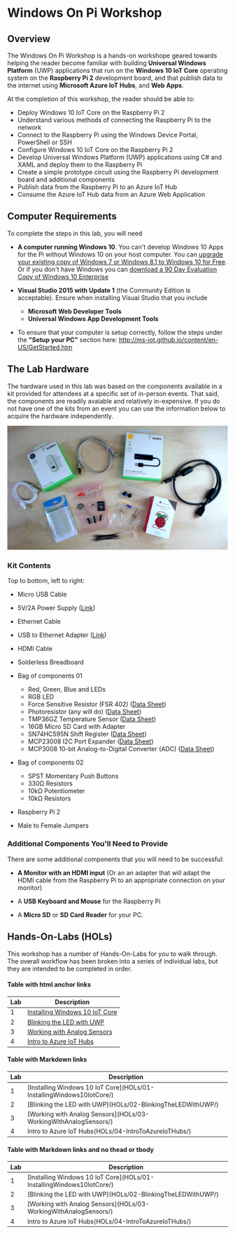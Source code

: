 ﻿# Windows On Pi Workshop

## Overview

The Windows On Pi Workshop is a hands-on workshope geared towards helping the reader become familiar with building **Universal Windows Platform** (UWP) applications that run on the **Windows 10 IoT Core** operating system on the **Raspberry Pi 2** development board, and that publish data to the internet using **Microsoft Azure IoT Hubs**, and **Web Apps**.

At the completion of this workshop, the reader should be able to:

- Deploy Windows 10 IoT Core on the Raspberry Pi 2
- Understand various methods of connecting the Raspberry Pi to the network
- Connect to the Raspberry Pi using the Windows Device Portal, PowerShell or SSH
- Configure Windows 10 IoT Core on the Raspberry Pi 2
- Develop Universal Windows Platform (UWP) applications using C# and XAML and deploy them to the Raspberry Pi
- Create a simple prototype circuit using the Raspberry Pi development board and additional components
- Publish data from the Raspberry Pi to an Azure IoT Hub
- Consume the Azure IoT Hub data from an Azure Web Application

## Computer Requirements

To complete the steps in this lab, you will need 

- **A computer running Windows 10**.  You can't develop Windows 10 Apps for the Pi without Windows 10 on your host computer.  You can [upgrade your existing copy of Windows 7 or Windows 8.1 to Windows 10 for Free](https://www.microsoft.com/en-us/windows/windows-10-upgrade).  Or if you don't have Windows you can [download a 90 Day Evaluation Copy of Windows 10 Enterprise](https://www.microsoft.com/en-us/evalcenter/evaluate-windows-10-enterprise) 
- **Visual Studio 2015 with Update 1** (the Community Edition is acceptable).  Ensure when installing Visual Studio that you include 

	- **Microsoft Web Developer Tools**
	- **Universal Windows App Development Tools**

- To ensure that your computer is setup correctly, follow the steps under the **"Setup your PC"** section here: http://ms-iot.github.io/content/en-US/GetStarted.htm

## The Lab Hardware

The hardware used in this lab was based on the components available in a kit provided for attendees at a specific set of in-person events.  That said, the components are readily avaiable and relatively in-expensive. If you do not have one of the kits from an event you can use the information below to acquire the hardware independently. 

![00010-KitHardware](images/00010-KitHardware.jpg?raw=true "Kit Hardware")

### Kit Contents
Top to bottom, left to right:

- Micro USB Cable
- 5V/2A Power Supply ([Link](http://www.belkin.com/us/F8J052/p/P-F8J052/))
- Ethernet Cable
- USB to Ethernet Adapter ([Link](http://amzn.com/B00E9655LU))
- HDMI Cable
- Solderless Breadboard
- Bag of components 01
	- Red, Green, Blue and LEDs
	- RGB LED
	- Force Sensitive Resistor (FSR 402) ([Data Sheet](http://interlinkelectronics.com/datasheets/Datasheet_FSR.pdf))
	- Photoresistor (any will do) ([Data Sheet](http://www.token.com.tw/pdf/resistor/cds-resistor-pgm.pdf))
	- TMP36GZ Temperature Sensor ([Data Sheet](http://www.analog.com/media/en/technical-documentation/data-sheets/TMP35_36_37.pdf))
	- 16GB Micro SD Card with Adapter
	- SN74HC595N Shift Register ([Data Sheet](http://www.ti.com/lit/ds/symlink/sn74hc595.pdf))
	- MCP23008 I2C Port Expander ([Data Sheet](http://ww1.microchip.com/downloads/en/DeviceDoc/21919e.pdf))
	- MCP3008 10-bit Analog-to-Digital Converter (ADC) ([Data Sheet](http://ww1.microchip.com/downloads/en/DeviceDoc/21295d.pdf))

- Bag of components 02

	- SPST Momentary Push Buttons
	- 330&#937; Resistors
	- 10k&#937; Potentiometer
	- 10k&#937; Resistors

- Raspberry Pi 2
- Male to Female Jumpers

### Additional Components You'll Need to Provide

There are some additional components that you will need to be successful:

- **A Monitor with an HDMI input** (Or an an adapter that will adapt the HDMI cable from the Raspberry Pi to an appropriate connection on your monitor)

- A **USB Keyboard and Mouse** for the Raspberry Pi 

- A **Micro SD** or **SD Card Reader** for your PC. 

## Hands-On-Labs (HOLs)

This workshop has a number of Hands-On-Labs for you to walk through.  The overall workflow has been broken into a series of individual labs, but they are intended to be completed in order. 

#### Table with html anchor links

<table class="table">
  <thead>
    <tr>
      <th>Lab</th>
      <th>Description</th>
    </tr>
  </thead>
  <tbody>
    <tr>
      <td>1</td>
      <td><a href="./HOLs/01-InstallingWindows10IotCore/">Installing Windows 10 IoT Core</a></td>
    </tr>
    <tr>
      <td>2</td>
      <td><a href="./HOLs/02-BlinkingTheLEDWithUWP/">Blinking the LED with UWP</a></td>
    </tr>
    <tr>
      <td>3</td>
      <td><a href="./HOLs/03-WorkingWithAnalogSensors/">Working with Analog Sensors</a></td>
    </tr>
    <tr>
      <td>4</td>
      <td><a href="./HOLs/04-IntroToAzureIoTHubs/">Intro to Azure IoT Hubs</a></td>
    </tr>
  </tbody>
</table>

#### Table with Markdown links

<table class="table">
  <thead>
    <tr>
      <th>Lab</th>
      <th>Description</th>
    </tr>
  </thead>
  <tbody>
    <tr>
      <td>1</td>
      <td>[Installing Windows 10 IoT Core](HOLs/01-InstallingWindows10IotCore/)</td>
    </tr>
    <tr>
      <td>2</td>
      <td>[Blinking the LED with UWP](HOLs/02-BlinkingTheLEDWithUWP/)</td>
    </tr>
    <tr>
      <td>3</td>
      <td>[Working with Analog Sensors](HOLs/03-WorkingWithAnalogSensors/)</td>
    </tr>
    <tr>
      <td>4</td>
      <td>Intro to Azure IoT Hubs(HOLs/04-IntroToAzureIoTHubs/)</td>
    </tr>
  </tbody>
</table>

#### Table with Markdown links and no thead or tbody

<table class="table">
  <thead>
    <tr>
      <th>Lab</th>
      <th>Description</th>
    </tr>
  </thead>
  <tbody>
    <tr>
      <td>1</td>
      <td>[Installing Windows 10 IoT Core](HOLs/01-InstallingWindows10IotCore/)</td>
    </tr>
    <tr>
      <td>2</td>
      <td>[Blinking the LED with UWP](HOLs/02-BlinkingTheLEDWithUWP/)</td>
    </tr>
    <tr>
      <td>3</td>
      <td>[Working with Analog Sensors](HOLs/03-WorkingWithAnalogSensors/)</td>
    </tr>
    <tr>
      <td>4</td>
      <td>Intro to Azure IoT Hubs(HOLs/04-IntroToAzureIoTHubs/)</td>
    </tr>
  </tbody>
</table>